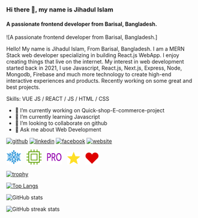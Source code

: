 
### Hi there 👋, my name is Jihadul Islam
#### A passionate frontend developer from Barisal, Bangladesh.
![A passionate frontend developer from Barisal, Bangladesh.]

Hello! My name is Jihadul Islam, From Barisal, Bangladesh. I am a MERN Stack web developer specializing in building React.js WebApp. I enjoy creating things that live on the internet. My interest in web development started back in 2021, I use Javascript, React.js, Next.js, Express, Node, Mongodb, Firebase and much more technology to create high-end interactive experiences and products. Recently working on some great and best projects.

Skills: VUE JS / REACT / JS / HTML / CSS

- 🔭 I’m currently working on Quick-shop-E-commerce-project 
- 🌱 I’m currently learning Javascript 
- 👯 I’m looking to collaborate on github 
- 💬 Ask me about Web Development 


[<img src='https://cdn.jsdelivr.net/npm/simple-icons@3.0.1/icons/github.svg' alt='github' height='40'>](https://github.com/jihad-dev)  [<img src='https://cdn.jsdelivr.net/npm/simple-icons@3.0.1/icons/linkedin.svg' alt='linkedin' height='40'>](https://www.linkedin.com/in/jihad-dev/)  [<img src='https://cdn.jsdelivr.net/npm/simple-icons@3.0.1/icons/facebook.svg' alt='facebook' height='40'>](https://www.facebook.com/https://web.facebook.com/profile.php?id=100063686046846)  [<img src='https://cdn.jsdelivr.net/npm/simple-icons@3.0.1/icons/icloud.svg' alt='website' height='40'>](https://jihad-portfolio.vercel.app/)  

<a href='https://archiveprogram.github.com/'><img src='https://raw.githubusercontent.com/acervenky/animated-github-badges/master/assets/acbadge.gif' width='40' height='40'></a> <a href='https://docs.github.com/en/developers'><img src='https://raw.githubusercontent.com/acervenky/animated-github-badges/master/assets/devbadge.gif' width='40' height='40'></a> <a href='https://github.com/pricing'><img src='https://raw.githubusercontent.com/acervenky/animated-github-badges/master/assets/pro.gif' width='40' height='40'></a> <a href='https://stars.github.com/'><img src='https://raw.githubusercontent.com/acervenky/animated-github-badges/master/assets/starbadge.gif' width='35' height='35'></a> <a href='https://docs.github.com/en/github/supporting-the-open-source-community-with-github-sponsors'><img src='https://raw.githubusercontent.com/acervenky/animated-github-badges/master/assets/sponsorbadge.gif' width='35' height='35'></a> 

[![trophy](https://github-profile-trophy.vercel.app/?username=jihad-dev)](https://github.com/ryo-ma/github-profile-trophy)

[![Top Langs](https://github-readme-stats.vercel.app/api/top-langs/?username=jihad-dev)](https://github.com/anuraghazra/github-readme-stats)

![GitHub stats](https://github-readme-stats.vercel.app/api?username=jihad-dev&show_icons=true&count_private=true)  

![GitHub streak stats](https://streak-stats.demolab.com/?user=jihad-dev)  

